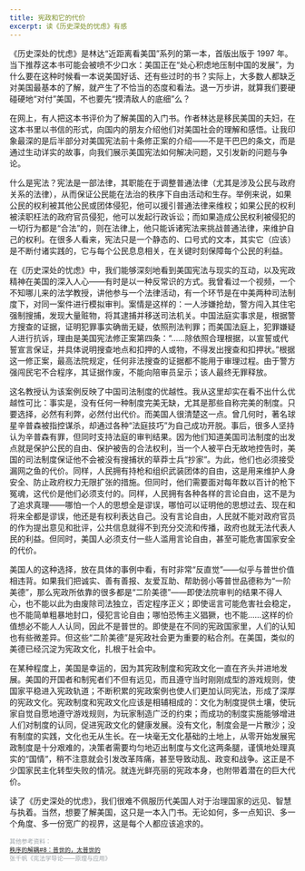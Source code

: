 ```yaml
---
title: 宪政和它的代价
excerpt: 读《历史深处的忧虑》有感
---
```


《历史深处的忧虑》是林达“近距离看美国”系列的第一本，首版出版于 1997 年。当下推荐这本书可能会被喷不少口水：美国正在“处心积虑地压制中国的发展”，为什么要在这种时候看一本说美国好话、还有些过时的书？实际上，大多数人都缺乏对美国最基本的了解，就产生了不恰当的态度和看法。退一万步讲，就算我们要硬碰硬地“对付”美国，不也要先“摸清敌人的底细”么？

在网上，有人把这本书评价为了解美国的入门书。作者林达是移民美国的夫妇，在这本书里以书信的形式，向国内的朋友介绍他们对美国社会的理解和感悟。让我印象最深的是后半部分对美国宪法前十条修正案的介绍——不是干巴巴的条文，而是通过生动详实的故事，向我们展示美国宪法如何解决问题，又引发新的问题与争论。

什么是宪法？宪法是一部法律，其职能在于调整普通法律（尤其是涉及公民与政府关系的法律），从而保证公民能在法治的秩序下自由活动和生存。举例来说，如果公民的权利被其他公民或团体侵犯，他可以援引普通法律来维权；如果公民的权利被渎职枉法的政府官员侵犯，他可以发起行政诉讼；而如果造成公民权利被侵犯的一切行为都是“合法”的，则在法律上，他只能诉诸宪法来挑战普通法律，来维护自己的权利。在很多人看来，宪法只是一个静态的、口号式的文本，其实它（应该）是不断付诸实践的，它与每个公民息息相关，在关键时刻保障每个公民的利益。

在《历史深处的忧虑》中，我们能够深刻地看到美国宪法与现实的互动，以及宪政精神在美国的深入人心——有时是以一种反常识的方式。我曾看过一个视频，一个不知哪儿来的法学教授，讲他参与一个法律活动，有一个环节是在中美两种司法制度下，对同一案件进行模拟审判。案情是这样的：一人涉嫌抢劫，警方闯入其住宅强制搜捕，发现大量赃物，将其逮捕并移送司法机关。中国法庭实事求是，根据警方搜查的证据，证明犯罪事实确凿无疑，依照刑法判罪；而美国法庭上，犯罪嫌疑人进行抗诉，理由是美国宪法修正案第四条：“……除依照合理根据，以宣誓或代誓宣言保证，并具体说明搜查地点和扣押的人或物，不得发出搜查和扣押状。”根据这一修正案，最高法院规定，任何非法搜查的证据都不能用于审理过程。由于警方强闯民宅不合程序，其证据作废，不能向陪审员呈示；该人最终无罪释放。

这名教授认为该案例反映了中国司法制度的优越性。我从这里却实在看不出什么优越性可比：事实是，没有任何一种制度完美无缺，尤其是那些自称完美的制度。只要选择，必然有利弊，必然付出代价。而美国人很清楚这一点。曾几何时，著名球星辛普森被指控谋杀，却通过各种“法庭技巧”为自己成功开脱。事后，很多人坚持认为辛普森有罪，但同时支持法庭的审判结果。因为他们知道美国司法制度的出发点就是保护公民的自由、保护被告的合法权利，当一个人被平白无故地控告时，美国的司法制度保证他不会被没有搜捕状的草莽士兵“抄家”。为此，他们也必须接受漏网之鱼的代价。同样，人民拥有持枪和组织武装团体的自由，这是用来维护人身安全、防止政府权力无限扩张的措施。但同时，他们需要面对每年数以百计的枪下冤魂，这代价是他们必须支付的。同样，人民拥有各种各样的言论自由，这不是为了追求真理——哪怕一个人的思想全是谬误，哪怕可以证明他的思想过去、现在和将来全都是谬误，他还是有权利表达自己。没有言论自由，人民就不能对政府官员的作为提出意见和批评，公共信息就得不到充分交流和传播，政府也就无法代表人民的利益。但同时，美国人必须支付一些人滥用言论自由，甚至可能危害国家安全的代价。

美国人的这种选择，放在具体的事例中看，有时非常“反直觉”——似乎与普世价值相违背。如果我们把诚实、善有善报、友爱互助、帮助弱小等普世品德称为“一阶美德”，那么宪政所依靠的很多都是“二阶美德”——即使法院审判的结果不得人心，也不能以此为由废除司法独立，否定程序正义；即使谣言可能危害社会稳定，也不能简单粗暴地封口，侵犯言论自由；哪怕恐怖主义猖獗，也不能……这样的价值想必不能人人认同，因此不是普世的。即使是在不同的宪政国家里，人们的认知也有些微差异。但这些“二阶美德”是宪政社会更为重要的粘合剂。在美国，类似的美德已经沉淀为宪政文化，扎根于社会中。

在某种程度上，美国是幸运的，因为其宪政制度和宪政文化一直在齐头并进地发展。美国的开国者和制宪者们不但有远见，而且遵守当时刚刚成型的游戏规则，使国家平稳进入宪政轨道；不断积累的宪政案例也使人们更加认同宪法，形成了深厚的宪政文化。宪政制度和宪政文化应该是相辅相成的：文化为制度提供土壤，使玩家自觉自愿地遵守游戏规则，为玩家制造广泛的约束；而成功的制度实施能够增进人们对制度的认同，促进宪政文化的健康发展。没有文化，制度会是一片散沙；没有制度的实践，文化也无从生长。在一块毫无文化基础的土地上，从零开始发展宪政制度是十分艰难的，决策者需要均匀地迈出制度与文化这两条腿，谨慎地处理真实的“国情”，稍不注意就会引发改革阵痛，甚至导致动乱、政变和战争。这正是不少国家民主化转型失败的情况。就连光鲜亮丽的宪政本身，也附带着潜在的巨大代价。

读了《历史深处的忧虑》，我们很难不佩服历代美国人对于治理国家的远见、智慧与执着。当然，想要了解美国，这只是一本入门书。无论如何，多一点知识、多一个角度、多一份宽广的视界，这是每个人都应该追求的。

<p style="font-size: .75em; color:#9ba1a6">其他参考资料：<br />
<a href="https://headsalon.org/archives/7846.html">秩序的解耦#8：普世的，太普世的</a><br />
张千帆《宪法学导论——原理与应用》</p>




